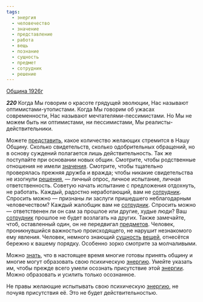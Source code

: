 ```yaml
---
tags:
  - энергия
  - человечество
  - значение
  - представление
  - работа
  - вещь
  - познание
  - сущность
  - предмет
  - сотрудник
  - решение
---
```


[Община 1926г](/agni/1926)

___220___
Когда Мы говорим о красоте грядущей эволюции, Нас называют оптимистами-утопистами. Когда Мы говорим об ужасах современности, Нас называют мечтателями-пессимистами. Но Мы не можем быть ни оптимистами, ни пессимистами, Мы реалисты-действительники.   

Можете [представить](/tag/#представление), какое количество желающих стремится в Нашу Общину. Сколько свидетельств, сколько одобрительных обращений, но в основу суждений полагается лишь действительность. Так же поступайте при основании новых общин. Смотрите, чтобы родственные отношения не имели [значения](/tag/#значение). Смотрите, чтобы тщательно проверялась прежняя дружба и вражда; чтобы никакие свидетельства не изогнули [решения](/tag/#решение), — личный опрос, личное испытание, личная ответственность. Советую начать испытание с предложения отдохнуть, не работать. Каждый, радостно неработающий, вам не [сотрудник](/tag/#сотрудник). Спросить можно — признаны ли заслуги пришедшего неблагодарным человечеством? Каждый жалобщик вам не [сотрудник](/tag/#сотрудник). Спросить можно — ответственен ли он сам за прошлое или другие, худые люди? Ваш [сотрудник](/tag/#сотрудник) прошлое не будет возлагать на других. Также замечайте, чтоб, оставленный один, он не передвигал [предметов](/tag/#предмет). Человек, проникнувшийся важностью происходящего, не нарушит незнакомого ему явления. Человек, немного знающий [сущность](/tag/#сущность) [вещей](/tag/#вещь), отнесётся бережно к вашему порядку. Особенно зорко смотрите за молчаливыми.   

Можно [знать](/tag/#познание), что в настоящее время многие готовы принять общину и многие могут образовать свою психическую [энергию](/tag/#энергия). Умейте указать им, чтобы прежде всего умели осознать присутствие этой [энергии](/tag/#энергия). Можно образовать и усилить только осознанное.   

Не правы желающие испытывать свою психическую [энергию](/tag/#энергия), не почуяв присутствия её. Это не будет действительностью.   


